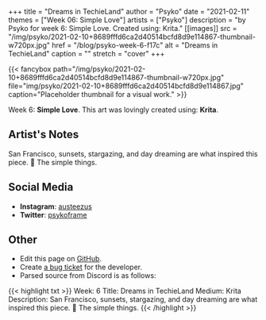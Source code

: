 +++
title =       "Dreams in TechieLand"
author =      "Psyko"
date =        "2021-02-11"
themes =      ["Week 06: Simple Love"]
artists =     ["Psyko"]
description = "by Psyko for week 6: Simple Love. Created using: Krita."
[[images]]
      src = "/img/psyko/2021-02-10+8689fffd6ca2d40514bcfd8d9e114867-thumbnail-w720px.jpg"
      href = "/blog/psyko-week-6-f17c"
      alt = "Dreams in TechieLand"
      caption = ""
      stretch = "cover"
+++


{{< fancybox path="/img/psyko/2021-02-10+8689fffd6ca2d40514bcfd8d9e114867-thumbnail-w720px.jpg" file="img/psyko/2021-02-10+8689fffd6ca2d40514bcfd8d9e114867.jpg" caption="Placeholder thumbnail for a visual work." >}}


Week 6: **Simple Love**. This art was lovingly created using: **Krita**.

## Artist's Notes

San Francisco, sunsets, stargazing, and day dreaming are what inspired this piece. 🙂 The simple things.

## Social Media

- **Instagram**: <a href='https://instagram.com/austeezus' target='_blank'>austeezus</a>
- **Twitter**: <a href='https://twitter.com/psykoframe' target='_blank'>psykoframe</a>

## Other

- Edit this page on [GitHub](https://github.com/teaminkling/web-refresh/edit/main/content/blog/psyko-week-6-f17c.md).
- Create [a bug ticket](https://github.com/teaminkling/web-refresh/issues/new?assignees=&labels=bug&template=problem-report.md&title=) for the developer.
- Parsed source from Discord is as follows:

{{< highlight txt >}}
Week: 6
Title: Dreams in TechieLand
Medium: Krita 
Description: San Francisco, sunsets, stargazing, and day dreaming are what inspired this piece. 🙂 The simple things.
{{< /highlight >}}